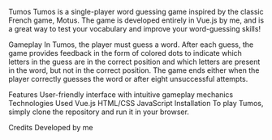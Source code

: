 Tumos
Tumos is a single-player word guessing game inspired by the classic French game, Motus. The game is developed entirely in Vue.js by me, and is a great way to test your vocabulary and improve your word-guessing skills!

Gameplay
In Tumos, the player must guess a word. After each guess, the game provides feedback in the form of colored dots to indicate which letters in the guess are in the correct position and which letters are present in the word, but not in the correct position. The game ends either when the player correctly guesses the word or after eight unsuccessful attempts.

Features
User-friendly interface with intuitive gameplay mechanics
Technologies Used
Vue.js
HTML/CSS
JavaScript
Installation
To play Tumos, simply clone the repository and run it in your browser.

Credits
Developed by me
